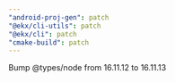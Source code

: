 ```yaml
---
"android-proj-gen": patch
"@ekx/cli-utils": patch
"@ekx/cli": patch
"cmake-build": patch
---
```


Bump @types/node from 16.11.12 to 16.11.13
